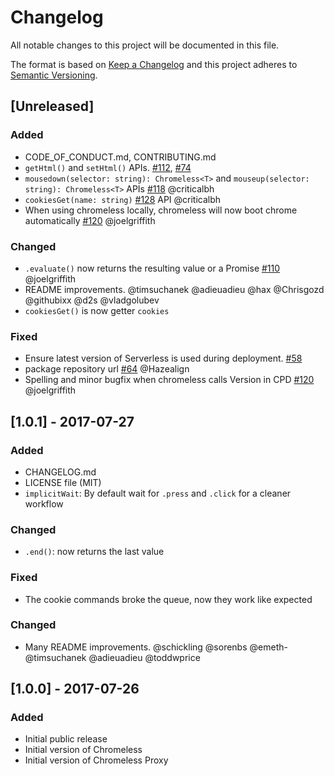 # Changelog
All notable changes to this project will be documented in this file.

The format is based on [Keep a Changelog](http://keepachangelog.com/en/1.0.0/)
and this project adheres to [Semantic Versioning](http://semver.org/spec/v2.0.0.html).


## [Unreleased]

### Added
- CODE_OF_CONDUCT.md, CONTRIBUTING.md
- `getHtml()` and `setHtml()` APIs. [#112](https://github.com/graphcool/chromeless/pull/112), [#74](https://github.com/graphcool/chromeless/issues/74)
- `mousedown(selector: string): Chromeless<T>` and `mouseup(selector: string): Chromeless<T>` APIs [#118](https://github.com/graphcool/chromeless/pull/118) @criticalbh
- `cookiesGet(name: string)` [#128](https://github.com/graphcool/chromeless/pull/128) API @criticalbh
- When using chromeless locally, chromeless will now boot chrome automatically [#120](https://github.com/graphcool/chromeless/pull/120) @joelgriffith

### Changed
- `.evaluate()` now returns the resulting value or a Promise [#110](https://github.com/graphcool/chromeless/pull/110) @joelgriffith
- README improvements. @timsuchanek @adieuadieu @hax @Chrisgozd @githubixx @d2s @vladgolubev
- `cookiesGet()` is now getter `cookies`

### Fixed
- Ensure latest version of Serverless is used during deployment. [#58](https://github.com/graphcool/chromeless/issues/58)
- package repository url [#64](https://github.com/graphcool/chromeless/pull/64) @Hazealign
- Spelling and minor bugfix when chromeless calls Version in CPD [#120](https://github.com/graphcool/chromeless/pull/120) @joelgriffith


## [1.0.1] - 2017-07-27
### Added
- CHANGELOG.md
- LICENSE file (MIT)
- `implicitWait`: By default wait for `.press` and `.click` for a cleaner workflow

### Changed
- `.end()`: now returns the last value

### Fixed
- The cookie commands broke the queue, now they work like expected

### Changed
- Many README improvements. @schickling @sorenbs @emeth- @timsuchanek @adieuadieu @toddwprice


## [1.0.0] - 2017-07-26
### Added
- Initial public release
- Initial version of Chromeless
- Initial version of Chromeless Proxy
